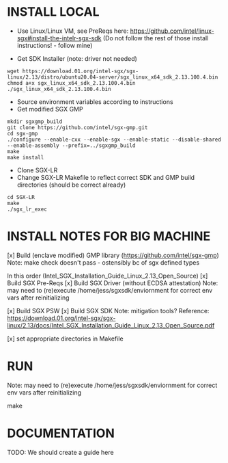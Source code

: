 # INSTALL LOCAL

- Use Linux/Linux VM, see PreReqs here:
  https://github.com/intel/linux-sgx#install-the-intelr-sgx-sdk (Do not follow
the rest of those install instructions! - follow mine)
	
- Get SDK Installer (note: driver not needed)
```
wget https://download.01.org/intel-sgx/sgx-linux/2.13/distro/ubuntu20.04-server/sgx_linux_x64_sdk_2.13.100.4.bin
chmod a+x sgx_linux_x64_sdk_2.13.100.4.bin
./sgx_linux_x64_sdk_2.13.100.4.bin
```
- Source environment variables according to instructions
- Get modified SGX GMP
```
mkdir sgxgmp_build
git clone https://github.com/intel/sgx-gmp.git
cd sgx-gmp
./configure --enable-cxx --enable-sgx --enable-static --disable-shared --enable-assembly --prefix=../sgxgmp_build
make
make install
```
- Clone SGX-LR
- Change SGX-LR Makefile to reflect correct SDK and GMP build directories (should be correct already)

```
cd SGX-LR
make
./sgx_lr_exec
```









# INSTALL NOTES FOR BIG MACHINE

[x] Build (enclave modified) GMP library (https://github.com/intel/sgx-gmp)
Note: make check doesn't pass - ostensibly bc of sgx defined types

In this order (Intel_SGX_Installation_Guide_Linux_2.13_Open_Source)
[x] Build SGX Pre-Reqs
[x] Build SGX Driver (without ECDSA attestation)
Note: may need to (re)execute /home/jess/sgxsdk/enviornment for correct env vars after reinitializing

[x] Build SGX PSW
[x] Build SGX SDK 
Note: mitigation tools?
Reference: https://download.01.org/intel-sgx/sgx-linux/2.13/docs/Intel_SGX_Installation_Guide_Linux_2.13_Open_Source.pdf

[x] set appropriate directories in Makefile


# RUN

Note: may need to (re)execute /home/jess/sgxsdk/enviornment for correct env vars after reinitializing

make


# DOCUMENTATION

TODO: We should create a guide here
